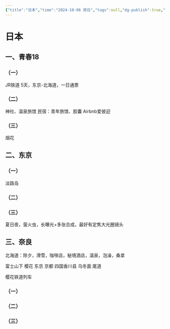 ```yaml
---
{"title":"日本","time":"2024-10-06 周日","tags":null,"dg-publish":true,"permalink":"/300 评价/J/日本/","dgPassFrontmatter":true,"created":"2024-10-06T10:29:59.014+08:00","updated":"2024-10-07T11:42:14.248+08:00"}
---
```


# 日本
## 一、青春18
### （一）
JR铁道
5天，东京-北海道，一日通票
### （二）
神社、温泉旅馆
民宿：青年旅馆、胶囊
Airbnb爱彼迎
### （三）
烟花
## 二、东京
### （一）
淡路岛
### （二）
### （三）
夏日夜，萤火虫，长曝光+多张合成，最好有定焦大光圈镜头
## 三、奈良
北海道：除夕，滑雪，咖啡店，秘境酒店，温泉，泡澡，桑拿

富士山下 樱花
东京 京都 四国香川县 乌冬面 尾道

樱花铁道列车
### （一）
### （二）
### （三）
